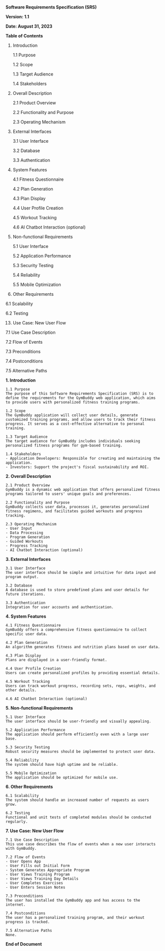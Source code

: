 **Software Requirements Specification (SRS)**

**Version: 1.1**

**Date: August 31, 2023**

**Table of Contents**
1. Introduction
   
   1.1 Purpose
   
   1.2 Scope
   
   1.3 Target Audience
   
   1.4 Stakeholders
   

3. Overall Description
   
   2.1 Product Overview
   
   2.2 Functionality and Purpose
   
   2.3 Operating Mechanism
   

5. External Interfaces
   
   3.1 User Interface
   
   3.2 Database
   
   3.3 Authentication
   

7. System Features
   
   4.1 Fitness Questionnaire
   
   4.2 Plan Generation
   
   4.3 Plan Display
   
   4.4 User Profile Creation
   
   4.5 Workout Tracking
   
   4.6 AI Chatbot Interaction (optional)
   

9. Non-functional Requirements
    
   5.1 User Interface
   
   5.2 Application Performance
   
   5.3 Security Testing
   
   5.4 Reliability
   
   5.5 Mobile Optimization
   

11. Other Requirements
    
   6.1 Scalability
   
   6.2 Testing
   

13. Use Case: New User Flow
    
   7.1 Use Case Description
   
   7.2 Flow of Events
   
   7.3 Preconditions
   
   7.4 Postconditions
   
   7.5 Alternative Paths
   

**1. Introduction**

    1.1 Purpose
    The purpose of this Software Requirements Specification (SRS) is to define the requirements for the GymBuddy web application, which aims to provide users with personalized fitness training programs.

    1.2 Scope
    The GymBuddy application will collect user details, generate customized training programs, and allow users to track their fitness progress. It serves as a cost-effective alternative to personal training.

    1.3 Target Audience
    The target audience for GymBuddy includes individuals seeking personalized fitness programs for gym-based training.

    1.4 Stakeholders
    - Application Developers: Responsible for creating and maintaining the application.
    - Investors: Support the project's fiscal sustainability and ROI.

**2. Overall Description**

    2.1 Product Overview
    GymBuddy is a dynamic web application that offers personalized fitness programs tailored to users' unique goals and preferences.

    2.2 Functionality and Purpose
    GymBuddy collects user data, processes it, generates personalized fitness regimens, and facilitates guided workouts and progress tracking.

    2.3 Operating Mechanism
    - User Input
    - Data Processing
    - Program Generation
    - Guided Workouts
    - Progress Tracking
    - AI Chatbot Interaction (optional)

**3. External Interfaces**

    3.1 User Interface
    The user interface should be simple and intuitive for data input and program output.

    3.2 Database
    A database is used to store predefined plans and user details for future iterations.

    3.3 Authentication
    Integration for user accounts and authentication.

**4. System Features**

    4.1 Fitness Questionnaire
    GymBuddy offers a comprehensive fitness questionnaire to collect specific user data.

    4.2 Plan Generation
    An algorithm generates fitness and nutrition plans based on user data.

    4.3 Plan Display
    Plans are displayed in a user-friendly format.

    4.4 User Profile Creation
    Users can create personalized profiles by providing essential details.

    4.5 Workout Tracking
    Users can track workout progress, recording sets, reps, weights, and other details.

    4.6 AI Chatbot Interaction (optional)

**5. Non-functional Requirements**

    5.1 User Interface
    The user interface should be user-friendly and visually appealing.

    5.2 Application Performance
    The application should perform efficiently even with a large user base.

    5.3 Security Testing
    Robust security measures should be implemented to protect user data.

    5.4 Reliability
    The system should have high uptime and be reliable.

    5.5 Mobile Optimization
    The application should be optimized for mobile use.

**6. Other Requirements**

    6.1 Scalability
    The system should handle an increased number of requests as users grow.

    6.2 Testing
    Functional and unit tests of completed modules should be conducted regularly.

**7. Use Case: New User Flow**

    7.1 Use Case Description
    This use case describes the flow of events when a new user interacts with GymBuddy.

    7.2 Flow of Events
    - User Opens App
    - User Fills out Initial Form
    - System Generates Appropriate Program
    - User Views Training Program
    - User Views Training Day Details
    - User Completes Exercises
    - User Enters Session Notes

    7.3 Preconditions
    The user has installed the GymBuddy app and has access to the internet.

    7.4 Postconditions
    The user has a personalized training program, and their workout progress is tracked.

    7.5 Alternative Paths
    None.

**End of Document**
